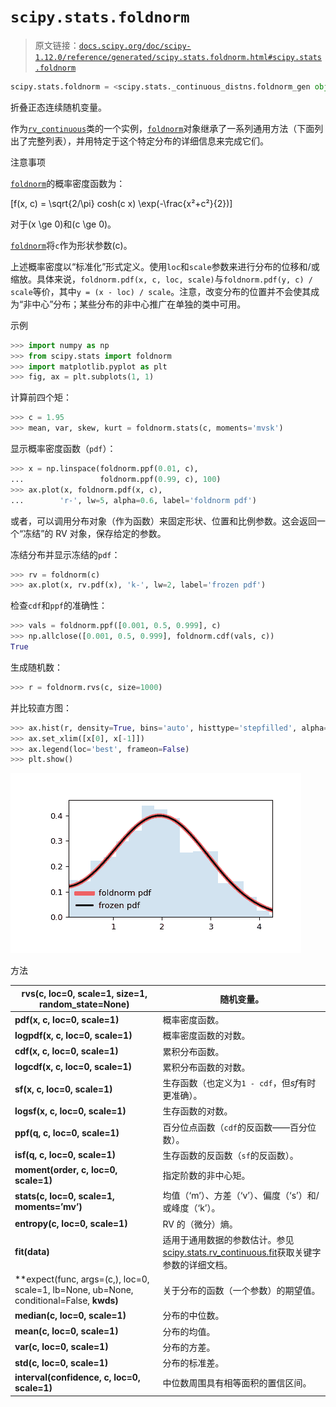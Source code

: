 # `scipy.stats.foldnorm`

> 原文链接：[`docs.scipy.org/doc/scipy-1.12.0/reference/generated/scipy.stats.foldnorm.html#scipy.stats.foldnorm`](https://docs.scipy.org/doc/scipy-1.12.0/reference/generated/scipy.stats.foldnorm.html#scipy.stats.foldnorm)

```py
scipy.stats.foldnorm = <scipy.stats._continuous_distns.foldnorm_gen object>
```

折叠正态连续随机变量。

作为[`rv_continuous`](https://scipy.stats.rv_continuous.html#scipy.stats.rv_continuous "scipy.stats.rv_continuous")类的一个实例，[`foldnorm`](https://scipy.stats.foldnorm "scipy.stats.foldnorm")对象继承了一系列通用方法（下面列出了完整列表），并用特定于这个特定分布的详细信息来完成它们。

注意事项

[`foldnorm`](https://scipy.stats.foldnorm "scipy.stats.foldnorm")的概率密度函数为：

\[f(x, c) = \sqrt{2/\pi} cosh(c x) \exp(-\frac{x²+c²}{2})\]

对于\(x \ge 0\)和\(c \ge 0\)。

[`foldnorm`](https://scipy.stats.foldnorm "scipy.stats.foldnorm")将`c`作为形状参数\(c\)。

上述概率密度以“标准化”形式定义。使用`loc`和`scale`参数来进行分布的位移和/或缩放。具体来说，`foldnorm.pdf(x, c, loc, scale)`与`foldnorm.pdf(y, c) / scale`等价，其中`y = (x - loc) / scale`。注意，改变分布的位置并不会使其成为“非中心”分布；某些分布的非中心推广在单独的类中可用。

示例

```py
>>> import numpy as np
>>> from scipy.stats import foldnorm
>>> import matplotlib.pyplot as plt
>>> fig, ax = plt.subplots(1, 1) 
```

计算前四个矩：

```py
>>> c = 1.95
>>> mean, var, skew, kurt = foldnorm.stats(c, moments='mvsk') 
```

显示概率密度函数（`pdf`）：

```py
>>> x = np.linspace(foldnorm.ppf(0.01, c),
...                 foldnorm.ppf(0.99, c), 100)
>>> ax.plot(x, foldnorm.pdf(x, c),
...        'r-', lw=5, alpha=0.6, label='foldnorm pdf') 
```

或者，可以调用分布对象（作为函数）来固定形状、位置和比例参数。这会返回一个“冻结”的 RV 对象，保存给定的参数。

冻结分布并显示冻结的`pdf`：

```py
>>> rv = foldnorm(c)
>>> ax.plot(x, rv.pdf(x), 'k-', lw=2, label='frozen pdf') 
```

检查`cdf`和`ppf`的准确性：

```py
>>> vals = foldnorm.ppf([0.001, 0.5, 0.999], c)
>>> np.allclose([0.001, 0.5, 0.999], foldnorm.cdf(vals, c))
True 
```

生成随机数：

```py
>>> r = foldnorm.rvs(c, size=1000) 
```

并比较直方图：

```py
>>> ax.hist(r, density=True, bins='auto', histtype='stepfilled', alpha=0.2)
>>> ax.set_xlim([x[0], x[-1]])
>>> ax.legend(loc='best', frameon=False)
>>> plt.show() 
```

![../../_images/scipy-stats-foldnorm-1.png](img/773707a87885c8f8746fa2ef9f1b765f.png)

方法

| **rvs(c, loc=0, scale=1, size=1, random_state=None)** | 随机变量。 |
| --- | --- |
| **pdf(x, c, loc=0, scale=1)** | 概率密度函数。 |
| **logpdf(x, c, loc=0, scale=1)** | 概率密度函数的对数。 |
| **cdf(x, c, loc=0, scale=1)** | 累积分布函数。 |
| **logcdf(x, c, loc=0, scale=1)** | 累积分布函数的对数。 |
| **sf(x, c, loc=0, scale=1)** | 生存函数（也定义为`1 - cdf`，但*sf*有时更准确）。 |
| **logsf(x, c, loc=0, scale=1)** | 生存函数的对数。 |
| **ppf(q, c, loc=0, scale=1)** | 百分位点函数（`cdf`的反函数——百分位数）。 |
| **isf(q, c, loc=0, scale=1)** | 生存函数的反函数（`sf`的反函数）。 |
| **moment(order, c, loc=0, scale=1)** | 指定阶数的非中心矩。 |
| **stats(c, loc=0, scale=1, moments=’mv’)** | 均值（‘m’）、方差（‘v’）、偏度（‘s’）和/或峰度（‘k’）。 |
| **entropy(c, loc=0, scale=1)** | RV 的（微分）熵。 |
| **fit(data)** | 适用于通用数据的参数估计。参见[scipy.stats.rv_continuous.fit](https://docs.scipy.org/doc/scipy/reference/generated/scipy.stats.rv_continuous.fit.html#scipy.stats.rv_continuous.fit)获取关键字参数的详细文档。 |
| **expect(func, args=(c,), loc=0, scale=1, lb=None, ub=None, conditional=False, **kwds)** | 关于分布的函数（一个参数）的期望值。 |
| **median(c, loc=0, scale=1)** | 分布的中位数。 |
| **mean(c, loc=0, scale=1)** | 分布的均值。 |
| **var(c, loc=0, scale=1)** | 分布的方差。 |
| **std(c, loc=0, scale=1)** | 分布的标准差。 |
| **interval(confidence, c, loc=0, scale=1)** | 中位数周围具有相等面积的置信区间。 |
